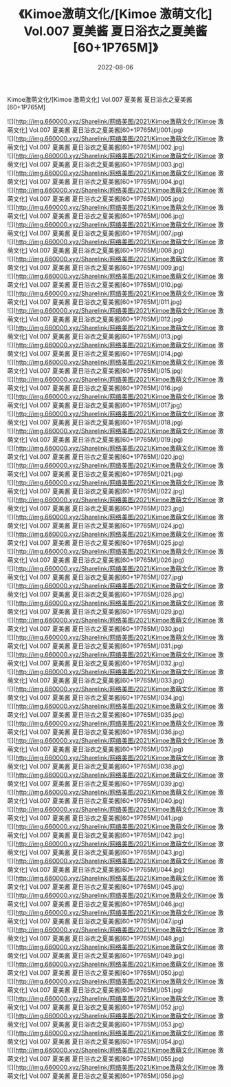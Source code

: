 ﻿---
layout: post
title:  《Kimoe激萌文化/[Kimoe 激萌文化] Vol.007 夏美酱 夏日浴衣之夏美酱[60+1P765M]》
date:   2022-08-06
img: http://img.660000.xyz/Sharelink/网络美图/2021/Kimoe激萌文化/[Kimoe 激萌文化] Vol.007 夏美酱 夏日浴衣之夏美酱[60+1P765M]/000.jpg
categories: [美女, 清纯, 唯美]
---

Kimoe激萌文化/[Kimoe 激萌文化] Vol.007 夏美酱 夏日浴衣之夏美酱[60+1P765M]

 ![](http://img.660000.xyz/Sharelink/网络美图/2021/Kimoe激萌文化/[Kimoe 激萌文化] Vol.007 夏美酱 夏日浴衣之夏美酱[60+1P765M]/001.jpg) <br>![](http://img.660000.xyz/Sharelink/网络美图/2021/Kimoe激萌文化/[Kimoe 激萌文化] Vol.007 夏美酱 夏日浴衣之夏美酱[60+1P765M]/002.jpg) <br>![](http://img.660000.xyz/Sharelink/网络美图/2021/Kimoe激萌文化/[Kimoe 激萌文化] Vol.007 夏美酱 夏日浴衣之夏美酱[60+1P765M]/003.jpg) <br>![](http://img.660000.xyz/Sharelink/网络美图/2021/Kimoe激萌文化/[Kimoe 激萌文化] Vol.007 夏美酱 夏日浴衣之夏美酱[60+1P765M]/004.jpg) <br>![](http://img.660000.xyz/Sharelink/网络美图/2021/Kimoe激萌文化/[Kimoe 激萌文化] Vol.007 夏美酱 夏日浴衣之夏美酱[60+1P765M]/005.jpg) <br>![](http://img.660000.xyz/Sharelink/网络美图/2021/Kimoe激萌文化/[Kimoe 激萌文化] Vol.007 夏美酱 夏日浴衣之夏美酱[60+1P765M]/006.jpg) <br>![](http://img.660000.xyz/Sharelink/网络美图/2021/Kimoe激萌文化/[Kimoe 激萌文化] Vol.007 夏美酱 夏日浴衣之夏美酱[60+1P765M]/007.jpg) <br>![](http://img.660000.xyz/Sharelink/网络美图/2021/Kimoe激萌文化/[Kimoe 激萌文化] Vol.007 夏美酱 夏日浴衣之夏美酱[60+1P765M]/008.jpg) <br>![](http://img.660000.xyz/Sharelink/网络美图/2021/Kimoe激萌文化/[Kimoe 激萌文化] Vol.007 夏美酱 夏日浴衣之夏美酱[60+1P765M]/009.jpg) <br>![](http://img.660000.xyz/Sharelink/网络美图/2021/Kimoe激萌文化/[Kimoe 激萌文化] Vol.007 夏美酱 夏日浴衣之夏美酱[60+1P765M]/010.jpg) <br>![](http://img.660000.xyz/Sharelink/网络美图/2021/Kimoe激萌文化/[Kimoe 激萌文化] Vol.007 夏美酱 夏日浴衣之夏美酱[60+1P765M]/011.jpg) <br>![](http://img.660000.xyz/Sharelink/网络美图/2021/Kimoe激萌文化/[Kimoe 激萌文化] Vol.007 夏美酱 夏日浴衣之夏美酱[60+1P765M]/012.jpg) <br>![](http://img.660000.xyz/Sharelink/网络美图/2021/Kimoe激萌文化/[Kimoe 激萌文化] Vol.007 夏美酱 夏日浴衣之夏美酱[60+1P765M]/013.jpg) <br>![](http://img.660000.xyz/Sharelink/网络美图/2021/Kimoe激萌文化/[Kimoe 激萌文化] Vol.007 夏美酱 夏日浴衣之夏美酱[60+1P765M]/014.jpg) <br>![](http://img.660000.xyz/Sharelink/网络美图/2021/Kimoe激萌文化/[Kimoe 激萌文化] Vol.007 夏美酱 夏日浴衣之夏美酱[60+1P765M]/015.jpg) <br>![](http://img.660000.xyz/Sharelink/网络美图/2021/Kimoe激萌文化/[Kimoe 激萌文化] Vol.007 夏美酱 夏日浴衣之夏美酱[60+1P765M]/016.jpg) <br>![](http://img.660000.xyz/Sharelink/网络美图/2021/Kimoe激萌文化/[Kimoe 激萌文化] Vol.007 夏美酱 夏日浴衣之夏美酱[60+1P765M]/017.jpg) <br>![](http://img.660000.xyz/Sharelink/网络美图/2021/Kimoe激萌文化/[Kimoe 激萌文化] Vol.007 夏美酱 夏日浴衣之夏美酱[60+1P765M]/018.jpg) <br>![](http://img.660000.xyz/Sharelink/网络美图/2021/Kimoe激萌文化/[Kimoe 激萌文化] Vol.007 夏美酱 夏日浴衣之夏美酱[60+1P765M]/019.jpg) <br>![](http://img.660000.xyz/Sharelink/网络美图/2021/Kimoe激萌文化/[Kimoe 激萌文化] Vol.007 夏美酱 夏日浴衣之夏美酱[60+1P765M]/020.jpg) <br>![](http://img.660000.xyz/Sharelink/网络美图/2021/Kimoe激萌文化/[Kimoe 激萌文化] Vol.007 夏美酱 夏日浴衣之夏美酱[60+1P765M]/021.jpg) <br>![](http://img.660000.xyz/Sharelink/网络美图/2021/Kimoe激萌文化/[Kimoe 激萌文化] Vol.007 夏美酱 夏日浴衣之夏美酱[60+1P765M]/022.jpg) <br>![](http://img.660000.xyz/Sharelink/网络美图/2021/Kimoe激萌文化/[Kimoe 激萌文化] Vol.007 夏美酱 夏日浴衣之夏美酱[60+1P765M]/023.jpg) <br>![](http://img.660000.xyz/Sharelink/网络美图/2021/Kimoe激萌文化/[Kimoe 激萌文化] Vol.007 夏美酱 夏日浴衣之夏美酱[60+1P765M]/024.jpg) <br>![](http://img.660000.xyz/Sharelink/网络美图/2021/Kimoe激萌文化/[Kimoe 激萌文化] Vol.007 夏美酱 夏日浴衣之夏美酱[60+1P765M]/025.jpg) <br>![](http://img.660000.xyz/Sharelink/网络美图/2021/Kimoe激萌文化/[Kimoe 激萌文化] Vol.007 夏美酱 夏日浴衣之夏美酱[60+1P765M]/026.jpg) <br>![](http://img.660000.xyz/Sharelink/网络美图/2021/Kimoe激萌文化/[Kimoe 激萌文化] Vol.007 夏美酱 夏日浴衣之夏美酱[60+1P765M]/027.jpg) <br>![](http://img.660000.xyz/Sharelink/网络美图/2021/Kimoe激萌文化/[Kimoe 激萌文化] Vol.007 夏美酱 夏日浴衣之夏美酱[60+1P765M]/028.jpg) <br>![](http://img.660000.xyz/Sharelink/网络美图/2021/Kimoe激萌文化/[Kimoe 激萌文化] Vol.007 夏美酱 夏日浴衣之夏美酱[60+1P765M]/029.jpg) <br>![](http://img.660000.xyz/Sharelink/网络美图/2021/Kimoe激萌文化/[Kimoe 激萌文化] Vol.007 夏美酱 夏日浴衣之夏美酱[60+1P765M]/030.jpg) <br>![](http://img.660000.xyz/Sharelink/网络美图/2021/Kimoe激萌文化/[Kimoe 激萌文化] Vol.007 夏美酱 夏日浴衣之夏美酱[60+1P765M]/031.jpg) <br>![](http://img.660000.xyz/Sharelink/网络美图/2021/Kimoe激萌文化/[Kimoe 激萌文化] Vol.007 夏美酱 夏日浴衣之夏美酱[60+1P765M]/032.jpg) <br>![](http://img.660000.xyz/Sharelink/网络美图/2021/Kimoe激萌文化/[Kimoe 激萌文化] Vol.007 夏美酱 夏日浴衣之夏美酱[60+1P765M]/033.jpg) <br>![](http://img.660000.xyz/Sharelink/网络美图/2021/Kimoe激萌文化/[Kimoe 激萌文化] Vol.007 夏美酱 夏日浴衣之夏美酱[60+1P765M]/034.jpg) <br>![](http://img.660000.xyz/Sharelink/网络美图/2021/Kimoe激萌文化/[Kimoe 激萌文化] Vol.007 夏美酱 夏日浴衣之夏美酱[60+1P765M]/035.jpg) <br>![](http://img.660000.xyz/Sharelink/网络美图/2021/Kimoe激萌文化/[Kimoe 激萌文化] Vol.007 夏美酱 夏日浴衣之夏美酱[60+1P765M]/036.jpg) <br>![](http://img.660000.xyz/Sharelink/网络美图/2021/Kimoe激萌文化/[Kimoe 激萌文化] Vol.007 夏美酱 夏日浴衣之夏美酱[60+1P765M]/037.jpg) <br>![](http://img.660000.xyz/Sharelink/网络美图/2021/Kimoe激萌文化/[Kimoe 激萌文化] Vol.007 夏美酱 夏日浴衣之夏美酱[60+1P765M]/038.jpg) <br>![](http://img.660000.xyz/Sharelink/网络美图/2021/Kimoe激萌文化/[Kimoe 激萌文化] Vol.007 夏美酱 夏日浴衣之夏美酱[60+1P765M]/039.jpg) <br>![](http://img.660000.xyz/Sharelink/网络美图/2021/Kimoe激萌文化/[Kimoe 激萌文化] Vol.007 夏美酱 夏日浴衣之夏美酱[60+1P765M]/040.jpg) <br>![](http://img.660000.xyz/Sharelink/网络美图/2021/Kimoe激萌文化/[Kimoe 激萌文化] Vol.007 夏美酱 夏日浴衣之夏美酱[60+1P765M]/041.jpg) <br>![](http://img.660000.xyz/Sharelink/网络美图/2021/Kimoe激萌文化/[Kimoe 激萌文化] Vol.007 夏美酱 夏日浴衣之夏美酱[60+1P765M]/042.jpg) <br>![](http://img.660000.xyz/Sharelink/网络美图/2021/Kimoe激萌文化/[Kimoe 激萌文化] Vol.007 夏美酱 夏日浴衣之夏美酱[60+1P765M]/043.jpg) <br>![](http://img.660000.xyz/Sharelink/网络美图/2021/Kimoe激萌文化/[Kimoe 激萌文化] Vol.007 夏美酱 夏日浴衣之夏美酱[60+1P765M]/044.jpg) <br>![](http://img.660000.xyz/Sharelink/网络美图/2021/Kimoe激萌文化/[Kimoe 激萌文化] Vol.007 夏美酱 夏日浴衣之夏美酱[60+1P765M]/045.jpg) <br>![](http://img.660000.xyz/Sharelink/网络美图/2021/Kimoe激萌文化/[Kimoe 激萌文化] Vol.007 夏美酱 夏日浴衣之夏美酱[60+1P765M]/046.jpg) <br>![](http://img.660000.xyz/Sharelink/网络美图/2021/Kimoe激萌文化/[Kimoe 激萌文化] Vol.007 夏美酱 夏日浴衣之夏美酱[60+1P765M]/047.jpg) <br>![](http://img.660000.xyz/Sharelink/网络美图/2021/Kimoe激萌文化/[Kimoe 激萌文化] Vol.007 夏美酱 夏日浴衣之夏美酱[60+1P765M]/048.jpg) <br>![](http://img.660000.xyz/Sharelink/网络美图/2021/Kimoe激萌文化/[Kimoe 激萌文化] Vol.007 夏美酱 夏日浴衣之夏美酱[60+1P765M]/049.jpg) <br>![](http://img.660000.xyz/Sharelink/网络美图/2021/Kimoe激萌文化/[Kimoe 激萌文化] Vol.007 夏美酱 夏日浴衣之夏美酱[60+1P765M]/050.jpg) <br>![](http://img.660000.xyz/Sharelink/网络美图/2021/Kimoe激萌文化/[Kimoe 激萌文化] Vol.007 夏美酱 夏日浴衣之夏美酱[60+1P765M]/051.jpg) <br>![](http://img.660000.xyz/Sharelink/网络美图/2021/Kimoe激萌文化/[Kimoe 激萌文化] Vol.007 夏美酱 夏日浴衣之夏美酱[60+1P765M]/052.jpg) <br>![](http://img.660000.xyz/Sharelink/网络美图/2021/Kimoe激萌文化/[Kimoe 激萌文化] Vol.007 夏美酱 夏日浴衣之夏美酱[60+1P765M]/053.jpg) <br>![](http://img.660000.xyz/Sharelink/网络美图/2021/Kimoe激萌文化/[Kimoe 激萌文化] Vol.007 夏美酱 夏日浴衣之夏美酱[60+1P765M]/054.jpg) <br>![](http://img.660000.xyz/Sharelink/网络美图/2021/Kimoe激萌文化/[Kimoe 激萌文化] Vol.007 夏美酱 夏日浴衣之夏美酱[60+1P765M]/055.jpg) <br>![](http://img.660000.xyz/Sharelink/网络美图/2021/Kimoe激萌文化/[Kimoe 激萌文化] Vol.007 夏美酱 夏日浴衣之夏美酱[60+1P765M]/056.jpg) <br>